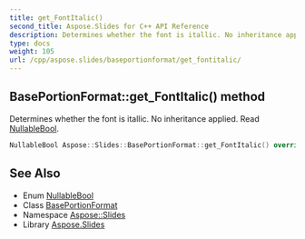 ```yaml
---
title: get_FontItalic()
second_title: Aspose.Slides for C++ API Reference
description: Determines whether the font is itallic. No inheritance applied. Read NullableBool.
type: docs
weight: 105
url: /cpp/aspose.slides/baseportionformat/get_fontitalic/
---
```

## BasePortionFormat::get_FontItalic() method


Determines whether the font is itallic. No inheritance applied. Read [NullableBool](../../nullablebool/).

```cpp
NullableBool Aspose::Slides::BasePortionFormat::get_FontItalic() override
```

## See Also

* Enum [NullableBool](../nullablebool/)
* Class [BasePortionFormat](./)
* Namespace [Aspose::Slides](../)
* Library [Aspose.Slides](../../)
